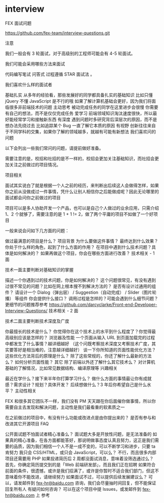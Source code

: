 # interview

FEX 面试问题

https://github.com/fex-team/interview-questions.git

注意




我们一般会有 3 轮面试，对于高级别的工程师可能会有 4-5 轮面试。

我们可能会采用哪些方法来面试

代码编写笔试
问答式
过程遵循 STAR 面试法 。

我们喜欢什么样的面试者

基础扎实
从多年的经验看，那些发展好的同学都具备扎实的基础知识
比如只懂 jQuery 不懂 JavaScript 是不行的哦
如果了解计算机基础会更好，因为我们将面临很多非前端技术的问题
主动思考
被动完成任务的同学在这里进步会很慢
你需要有自己的想法，而不是仅仅完成任务
爱学习
前端领域知识淘汰速度很快，所以最好能经常学习和接触新东西
有深度
遇到问题时多研究背后深层次的原因，而不是想办法先绕过去
比如追踪某个 Bug 一直了解它本质的原因
有视野
创新往往来自于不同学科的交集，如果你了解的领域越多，就越有可能有新想法
我们喜欢问的问题

以下会列出一些我们常问的问题，请提前做好准备。

需要注意的是，校招和社招的是不一样的，校招会更加关注基础知识，而社招会更加关注之前做过的项目情况。

项目相关

面试其实说白了就是根据一个人之前的经历，来判断出后续这人会做得怎样，如果你之前从没做成过一件事情，凭什么让别人相信你之后能做成呢？因此无论哪里的面试都会问你之前做过的项目

项目可以是多人协助开发一个产品，也可以是自己个人做过的业余应用，只需介绍 1、2 个就够了，需要注意的是 1 + 1 != 2，做了两个平庸的项目不如做了一个好项目

一般来说会问如下几方面的问题：

做过最满意的项目是什么？
项目背景
为什么要做这件事情？
最终达到什么效果？
你处于什么样的角色，起到了什么方面的作用？
在项目中遇到什么技术问题？具体是如何解决的？
如果再做这个项目，你会在哪些方面进行改善？
技术相关 - 1 面

技术一面主要判断对基础知识的掌握

描述一个你遇到过的技术问题，你是如何解决的？
这个问题很常见，有没有遇到过很不常见的问题？比如在网上根本搜不到解决方法的？
是否有设计过通用的组件？
请设计一个 Dialog（弹出层） / Suggestion（自动完成） / Slider（图片轮播） 等组件
你会提供什么接口？
调用过程是怎样的？可能会遇到什么细节问题？
更细节的问题推荐参考 https://github.com/darcyclarke/Front-end-Developer-Interview-Questions/
技术相关 - 2 面

技术二面主要判断技术深度及广度

你最擅长的技术是什么？
你觉得你在这个技术上的水平到什么程度了？你觉得最高级别应该是怎样的？
浏览器及性能
一个页面从输入 URL 到页面加载完的过程中都发生了什么事情？越详细越好
（这个问既考察技术深度又考察技术广度，其实要答好是相当难的，注意越详细越好）
谈一下你所知道的页面性能优化方法？
这些优化方法背后的原理是什么？
除了这些常规的，你还了解什么最新的方法么？
如何分析页面性能？
其它
除了前端以外还了解什么其它技术么？
对计算机基础的了解情况，比如常见数据结构、编译原理等
兴趣相关

最近在学什么？接下来半年你打算学习什么？
做什么方面的事情最让你有成就感？需求设计？规划？具体开发？
后续想做什么？3 年后你希望自己是什么水平？
主动性相关

FEX 和很多其它团队不一样，我们没有 PM 天天跟在你后面催你做事情，所以你需要自主去发现和解决问题，主动性是我们最看重的软素质之一

在之前做过的项目中，有没有什么功能或改进点是由你提出来的？
是否有参与和改进其它开源项目
FAQ

公开面试题不怕面试者精心准备么？
面试题大多是开放性问题，是无法准备的
如果真的精心准备，在各方面都能答好，那说明做事态度认真且努力，这正是我们需要的品质，因为我们相信一个人不是一成不变的，可以不断学习和进步，只要 ta 肯努力
我只会 CSS/HTML，或只会 JavaScript，可以么？
不行，而且很多内部项目还需要用 PHP
如果投递简历后 2 周都没面试消息，意味着没筛选通过么？
首先，你确定简历提交到的是「Web 前端研发部」，而且我们正在招聘
如果符合前面的条件，很遗憾，或许是我们招满了，或许是你暂时不适合我们部门，但这不意味着你不能改进，请继续努力
如果面试不过，可以提供后续发展建议么？
可以，请发邮件到 fex-hr@baidu.com 咨询，我们会尽量抽时间回复，但不能保证回复所有人
有疑问如何咨询？
可以在这个项目中提 Issues，或发邮件到 fex-hr@baidu.com 上
参考
